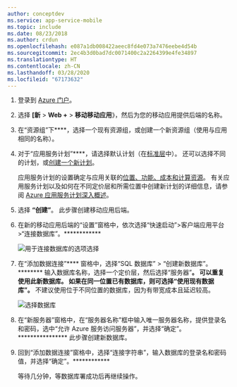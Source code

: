 ```yaml
---
author: conceptdev
ms.service: app-service-mobile
ms.topic: include
ms.date: 08/23/2018
ms.author: crdun
ms.openlocfilehash: e087a1db008422aeec8fd4e073a7476eebe4d54b
ms.sourcegitcommit: 2ec4b3d0bad7dc0071400c2a2264399e4fe34897
ms.translationtype: HT
ms.contentlocale: zh-CN
ms.lasthandoff: 03/28/2020
ms.locfileid: "67173632"
---
```

1. 登录到 [Azure 门户]。
2. 选择 **[新** > **Web +** > **移动移动应用**》，然后为您的移动应用提供后端的名称。
3. 在“资源组”下****，选择一个现有资源组，或创建一个新资源组（使用与应用相同的名称）。 
4. 对于“应用服务计划”****，请选择默认计划（在[标准层](https://azure.microsoft.com/pricing/details/app-service/)中）。 还可以选择不同的计划，或[创建一个新计划](../articles/app-service/app-service-plan-manage.md#create-an-app-service-plan)。 

   应用服务计划的设置确定与应用关联的[位置、功能、成本和计算资源](https://azure.microsoft.com/pricing/details/app-service/)。 有关应用服务计划以及如何在不同定价层和所需位置中创建新计划的详细信息，请参阅 [Azure 应用服务计划深入概述](../articles/app-service/overview-hosting-plans.md)。
   
5. 选择 **“创建”**。 此步骤创建移动应用后端。 
6. 在新的移动应用后端的“设置”窗格中，依次选择“快速启动”>客户端应用平台 >“连接数据库”。************ 
   
   ![用于连接数据库的选项选择](./media/app-service-mobile-dotnet-backend-create-new-service/dotnet-backend-create-data-connection.png)
7. 在“添加数据连接”**** 窗格中，选择“SQL 数据库” > “创建新数据库”。******** 输入数据库名称，选择一个定价层，然后选择“服务器”****。 可以重复使用此新数据库。 如果在同一位置已有数据库，则可选择“使用现有数据库”。**** 不建议使用位于不同位置的数据库，因为有带宽成本且延迟较高。
   
   ![选择数据库](./media/app-service-mobile-dotnet-backend-create-new-service/dotnet-backend-create-db.png)
8. 在“新服务器”窗格中，在“服务器名称”框中输入唯一服务器名称，提供登录名和密码，选中“允许 Azure 服务访问服务器”，并选择“确定”。**************** 此步骤创建新数据库。
9. 回到“添加数据连接”窗格中，选择“连接字符串”，输入数据库的登录名和密码值，并选择“确定”。************ 

   等待几分钟，等数据库署成功后再继续操作。

<!-- URLs. -->
[Azure 门户]: https://portal.azure.com/
